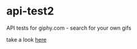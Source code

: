 # api-test2
API tests for giphy.com - search for your own gifs

take a look [here](https://codepen.io/tkoshy/pen/eYKLxPj 'Codepen')
